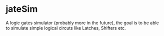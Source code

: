 # jateSim

A logic gates simulator (probably more in the future), the goal is to be able to simulate simple logical circuts like Latches, Shifters etc.
